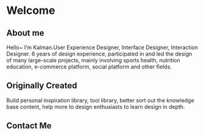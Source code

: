 # Welcome



## About me

Hello~ I’m Kalman.User Experience Designer, Interface Designer, Interaction Designer. 6 years of design experience, participated in and led the design of many large-scale projects, mainly involving sports health, nutrition education, e-commerce platform, social platform and other fields.



## Originally Created

Build personal inspiration library, tool library, better sort out the knowledge base content, help more to design enthusiasts to learn design in depth.



## Contact Me

​	
